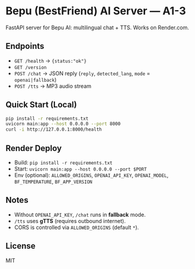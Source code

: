 # Bepu (BestFriend) AI Server — A1-3

FastAPI server for Bepu AI: multilingual chat + TTS. Works on Render.com.

## Endpoints
- `GET /health` → `{status:"ok"}`
- `GET /version`
- `POST /chat` → JSON reply (`reply`, `detected_lang`, `mode` = `openai|fallback`)
- `POST /tts` → MP3 audio stream

## Quick Start (Local)
```bash
pip install -r requirements.txt
uvicorn main:app --host 0.0.0.0 --port 8000
curl -i http://127.0.0.1:8000/health
```

## Render Deploy
- Build: `pip install -r requirements.txt`
- Start: `uvicorn main:app --host 0.0.0.0 --port $PORT`
- Env (optional): `ALLOWED_ORIGINS`, `OPENAI_API_KEY`, `OPENAI_MODEL`, `BF_TEMPERATURE`, `BF_APP_VERSION`

## Notes
- Without `OPENAI_API_KEY`, `/chat` runs in **fallback** mode.
- `/tts` uses **gTTS** (requires outbound internet).
- CORS is controlled via `ALLOWED_ORIGINS` (default `*`).

## License
MIT
